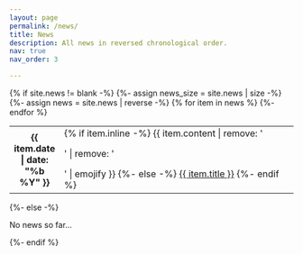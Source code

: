 ```yaml
---
layout: page
permalink: /news/
title: News
description: All news in reversed chronological order.
nav: true
nav_order: 3

---
```

<!-- _pages/news.md -->
<div class="news">
    {% if site.news != blank -%} 
        {%- assign news_size = site.news | size -%}
        <div class="table-responsive">
            <table class="table table-sm table-borderless">
                {%- assign news = site.news | reverse -%}
                {% for item in news %}
                    <tr>
                        <!-- <th class="date-header"><abbr class="badge">{{ item.date | date: "%b %Y" }}</abbr></th> -->
                        <!-- <th scope="row abbr"><abbr class="badge">{{ item.date | date: "%b %Y" }}</abbr></th> -->
                        <th scope="row" style="width:10%">{{ item.date | date: "%b %Y" }}</th>
                        <td>
                            {% if item.inline -%} 
                                {{ item.content | remove: '<p>' | remove: '</p>' | emojify }}
                            {%- else -%} 
                                <a class="news-title" href="{{ item.url | relative_url }}">{{ item.title }}</a>
                            {%- endif %} 
                        </td>
                    </tr>
                {%- endfor %} 
            </table>
        </div>
    {%- else -%} 
        <p>No news so far...</p>
    {%- endif %} 
</div>
